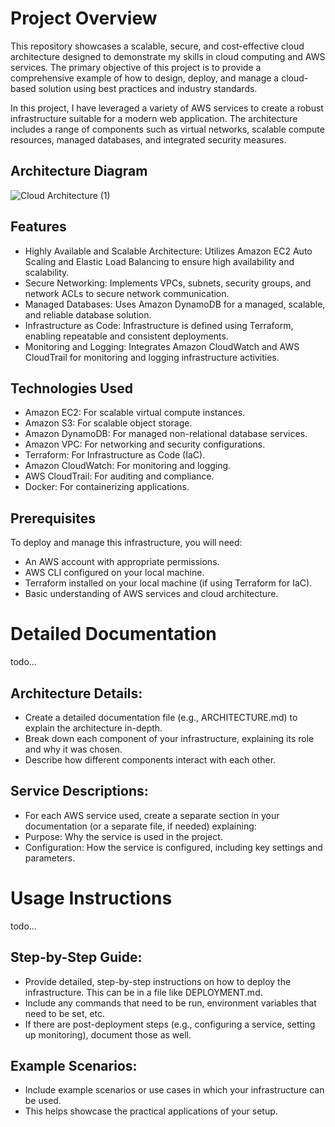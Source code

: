 # Project Overview

This repository showcases a scalable, secure, and cost-effective cloud architecture designed to demonstrate my skills in cloud computing and AWS services. The primary objective of this project is to provide a comprehensive example of how to design, deploy, and manage a cloud-based solution using best practices and industry standards.

In this project, I have leveraged a variety of AWS services to create a robust infrastructure suitable for a modern web application. The architecture includes a range of components such as virtual networks, scalable compute resources, managed databases, and integrated security measures.

## Architecture Diagram

![Cloud Architecture (1)](https://github.com/Siimas/AWS-WebApp-Showcase/assets/61023827/5c49d3ca-feb5-43f4-af05-b5d5f1fec332)

## Features
- Highly Available and Scalable Architecture: Utilizes Amazon EC2 Auto Scaling and Elastic Load Balancing to ensure high availability and scalability.
- Secure Networking: Implements VPCs, subnets, security groups, and network ACLs to secure network communication.
- Managed Databases: Uses Amazon DynamoDB for a managed, scalable, and reliable database solution.
- Infrastructure as Code: Infrastructure is defined using Terraform, enabling repeatable and consistent deployments.
- Monitoring and Logging: Integrates Amazon CloudWatch and AWS CloudTrail for monitoring and logging infrastructure activities.

## Technologies Used
- Amazon EC2: For scalable virtual compute instances.
- Amazon S3: For scalable object storage.
- Amazon DynamoDB: For managed non-relational database services.
- Amazon VPC: For networking and security configurations.
- Terraform: For Infrastructure as Code (IaC).
- Amazon CloudWatch: For monitoring and logging.
- AWS CloudTrail: For auditing and compliance.
- Docker: For containerizing applications.

## Prerequisites
To deploy and manage this infrastructure, you will need:

- An AWS account with appropriate permissions.
- AWS CLI configured on your local machine.
- Terraform installed on your local machine (if using Terraform for IaC).
- Basic understanding of AWS services and cloud architecture.

# Detailed Documentation

todo...

## Architecture Details:
- Create a detailed documentation file (e.g., ARCHITECTURE.md) to explain the architecture in-depth.
- Break down each component of your infrastructure, explaining its role and why it was chosen.
- Describe how different components interact with each other.

## Service Descriptions:
- For each AWS service used, create a separate section in your documentation (or a separate file, if needed) explaining:
- Purpose: Why the service is used in the project.
- Configuration: How the service is configured, including key settings and parameters.

# Usage Instructions

todo...

## Step-by-Step Guide:
- Provide detailed, step-by-step instructions on how to deploy the infrastructure. This can be in a file like DEPLOYMENT.md.
- Include any commands that need to be run, environment variables that need to be set, etc.
- If there are post-deployment steps (e.g., configuring a service, setting up monitoring), document those as well.

## Example Scenarios:
- Include example scenarios or use cases in which your infrastructure can be used.
- This helps showcase the practical applications of your setup.
